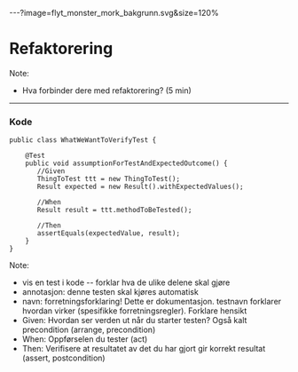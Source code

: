 ---?image=flyt_monster_mork_bakgrunn.svg&size=120%
# Refaktorering

Note:
- Hva forbinder dere med refaktorering? (5 min)



--- 

### Kode

```
public class WhatWeWantToVerifyTest {

    @Test
    public void assumptionForTestAndExpectedOutcome() {
       //Given
       ThingToTest ttt = new ThingToTest();
       Result expected = new Result().withExpectedValues();

       //When
       Result result = ttt.methodToBeTested();

       //Then
       assertEquals(expectedValue, result);
    }
}
```


Note: 
- vis en test i kode -- forklar hva de ulike delene skal gjøre
- annotasjon: denne testen skal kjøres automatisk
- navn: forretningsforklaring! Dette er dokumentasjon. testnavn forklarer
  hvordan virker (spesifikke forretningsregler). Forklare hensikt
- Given: Hvordan ser verden ut når du starter testen? Også kalt precondition (arrange, precondition)
- When: Oppførselen du tester (act)
- Then: Verifisere at resultatet av det du har gjort gir korrekt resultat (assert, postcondition)

